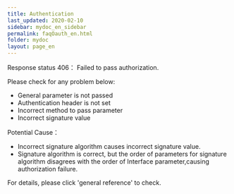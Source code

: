 ```yaml
---
title: Authentication
last_updated: 2020-02-10
sidebar: mydoc_en_sidebar
permalink: faqOauth_en.html
folder: mydoc
layout: page_en
---
```


Response status 406： Failed to pass authorization.

Please check for any problem below:

- General parameter is not passed
- Authentication header is not set
- Incorrect method to pass parameter
- Incorrect signature value

Potential Cause：

- Incorrect signature algorithm causes incorrect signature value. 
- Signature algorithm is correct, but the order of parameters for signature algorithm disagrees with the order of Interface parameter,causing authorization failure.

For details, please click 'general reference' to check.



